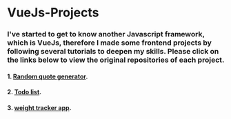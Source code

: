 # VueJs-Projects

### I've started to get to know another Javascript framework, which is VueJs, therefore I made some frontend projects by following several tutorials to deepen my skills. Please click on the links below to view the original repositories of each project.
#### 1. [Random quote generator](https://github.com/Nguyen-Thi-HuyenK/VueJs-Projects/tree/main/quote-generator).
#### 2. [Todo list](https://github.com/Nguyen-Thi-HuyenK/VueJs-Projects/tree/main/todo-list).
#### 3. [weight tracker app](https://github.com/Nguyen-Thi-HuyenK/VueJs-Projects/tree/main/weight-tracker-app).

